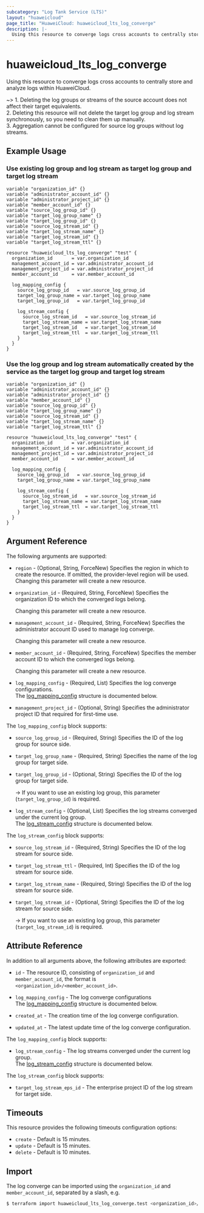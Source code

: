 ```yaml
---
subcategory: "Log Tank Service (LTS)"
layout: "huaweicloud"
page_title: "HuaweiCloud: huaweicloud_lts_log_converge"
description: |-
  Using this resource to converge logs cross accounts to centrally store and analyze logs within HuaweiCloud.
---
```


# huaweicloud_lts_log_converge

Using this resource to converge logs cross accounts to centrally store and analyze logs within HuaweiCloud.

~> 1. Deleting the log groups or streams of the source account does not affect their target equivalents.
   <br>2. Deleting this resource will not delete the target log group and log stream synchronously, so you need to clean
   them up manually.
   <br>3. Aggregation cannot be configured for source log groups without log streams.

## Example Usage

### Use existing log group and log stream as target log group and target log stream

```hcl
variable "organization_id" {}
variable "administrator_account_id" {}
variable "administrator_project_id" {}
variable "member_account_id" {}
variable "source_log_group_id" {}
variable "target_log_group_name" {}
variable "target_log_group_id" {}
variable "source_log_stream_id" {}
variable "target_log_stream_name" {}
variable "target_log_stream_id" {}
variable "target_log_stream_ttl" {}

resource "huaweicloud_lts_log_converge" "test" {
  organization_id       = var.organization_id
  management_account_id = var.administrator_account_id
  management_project_id = var.administrator_project_id
  member_account_id     = var.member_account_id

  log_mapping_config {
    source_log_group_id   = var.source_log_group_id
    target_log_group_name = var.target_log_group_name
    target_log_group_id   = var.target_log_group_id

    log_stream_config {
      source_log_stream_id   = var.source_log_stream_id
      target_log_stream_name = var.target_log_stream_name
      target_log_stream_id   = var.target_log_stream_id
      target_log_stream_ttl  = var.target_log_stream_ttl
    }
  }
}
```

### Use the log group and log stream automatically created by the service as the target log group and target log stream

```hcl
variable "organization_id" {}
variable "administrator_account_id" {}
variable "administrator_project_id" {}
variable "member_account_id" {}
variable "source_log_group_id" {}
variable "target_log_group_name" {}
variable "source_log_stream_id" {}
variable "target_log_stream_name" {}
variable "target_log_stream_ttl" {}

resource "huaweicloud_lts_log_converge" "test" {
  organization_id       = var.organization_id
  management_account_id = var.administrator_account_id
  management_project_id = var.administrator_project_id
  member_account_id     = var.member_account_id

  log_mapping_config {
    source_log_group_id   = var.source_log_group_id
    target_log_group_name = var.target_log_group_name

    log_stream_config {
      source_log_stream_id   = var.source_log_stream_id
      target_log_stream_name = var.target_log_stream_name
      target_log_stream_ttl  = var.target_log_stream_ttl
    }
  }
}
```

## Argument Reference

The following arguments are supported:

* `region` - (Optional, String, ForceNew) Specifies the region in which to create the resource.
  If omitted, the provider-level region will be used. Changing this parameter will create a new resource.

* `organization_id` - (Required, String, ForceNew) Specifies the organization ID to which the converged logs belong.

  Changing this parameter will create a new resource.

* `management_account_id` - (Required, String, ForceNew) Specifies the administrator account ID used to manage log converge.

  Changing this parameter will create a new resource.

* `member_account_id` - (Required, String, ForceNew) Specifies the member account ID to which the converged logs belong.

  Changing this parameter will create a new resource.

* `log_mapping_config` - (Required, List) Specifies the log converge configurations.  
  The [log_mapping_config](#converge_log_mapping_config) structure is documented below.

* `management_project_id` - (Optional, String) Specifies the administrator project ID that required for
  first-time use.

<a name="converge_log_mapping_config"></a>
The `log_mapping_config` block supports:

* `source_log_group_id` - (Required, String) Specifies the ID of the log group for source side.

* `target_log_group_name` - (Required, String) Specifies the name of the log group for target side.

* `target_log_group_id` - (Optional, String) Specifies the ID of the log group for target side.

  -> If you want to use an existing log group, this parameter (`target_log_group_id`) is required.

* `log_stream_config` - (Optional, List) Specifies the log streams converged under the current log group.  
  The [log_stream_config](#converge_log_streams_config) structure is documented below.

<a name="converge_log_streams_config"></a>
The `log_stream_config` block supports:

* `source_log_stream_id` - (Required, String) Specifies the ID of the log stream for source side.

* `target_log_stream_ttl` - (Required, Int) Specifies the ID of the log stream for source side.

* `target_log_stream_name` - (Required, String) Specifies the ID of the log stream for source side.

* `target_log_stream_id` - (Optional, String) Specifies the ID of the log stream for source side.

  -> If you want to use an existing log group, this parameter (`target_log_stream_id`) is required.

## Attribute Reference

In addition to all arguments above, the following attributes are exported:

* `id` - The resource ID, consisting of `organization_id` and `member_account_id`, the format is `<organization_id>/<member_account_id>`.

* `log_mapping_config` - The log converge configurations  
  The [log_mapping_config](#converge_log_mapping_config_attr) structure is documented below.

* `created_at` - The creation time of the log converge configuration.

* `updated_at` - The latest update time of the log converge configuration.

<a name="converge_log_mapping_config_attr"></a>
The `log_mapping_config` block supports:

* `log_stream_config` - The log streams converged under the current log group.  
  The [log_stream_config](#converge_log_streams_config_attr) structure is documented below.

<a name="converge_log_streams_config_attr"></a>
The `log_stream_config` block supports:

* `target_log_stream_eps_id` - The enterprise project ID of the log stream for target side.

## Timeouts

This resource provides the following timeouts configuration options:

* `create` - Default is 15 minutes.
* `update` - Default is 15 minutes.
* `delete` - Default is 10 minutes.

## Import

The log converge can be imported using the `organization_id` and `member_account_id`, separated by a slash, e.g.

```bash
$ terraform import huaweicloud_lts_log_converge.test <organization_id>/<member_account_id>
```
